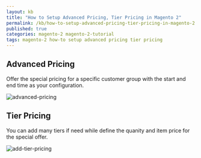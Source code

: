 ```yaml
---
layout: kb
title: "How to Setup Advanced Pricing, Tier Pricing in Magento 2"
permalink: /kb/how-to-setup-advanced-pricing-tier-pricing-in-magento-2.html
published: true
categories: magento-2 magento-2-tutorial
tags: magento-2 how-to setup advanced pricing tier pricing
---
```


## Advanced Pricing 

Offer the special pricing for a specific customer group with the start and end time as your configuration. 

![advanced-pricing](https://lh4.googleusercontent.com/rS7IKR9WuqYlLrBjjzQqKCPAJzx9NQtVe6mKMpJsLpLRRFt4oxm67onbu7DdlCNC2SAToM5GJ-XeCGRxEOYtHXFYe_CxCH_WpicBWa5coVv79cAz96MMV7wpHKAOZ0CYGK6dvLlL)

## Tier Pricing

You can add many tiers if need while define the quanity and item price for the special offer.

![add-tier-pricing](https://lh4.googleusercontent.com/l0HhrWP-hWwWMDPGrmvlgRWmNMs5SJDa8B4bbSN5xP4wpaYGvbIxqLluT2M5Mg2mfjP0frW5nUnMRnCztqH0PIQZ5Nzq-hvzmRKZk90JvmoANUbAGp7uXkaMZxdH9je8-xXpWVPo)

